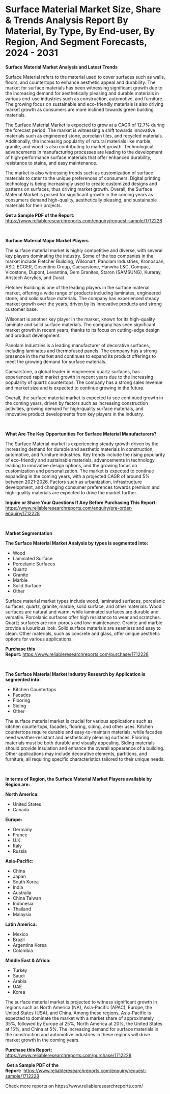 <p><h1>Surface Material Market Size, Share & Trends Analysis Report By Material, By Type, By End-user, By Region, And Segment Forecasts, 2024 - 2031</h1></p><p><strong>Surface Material Market Analysis and Latest Trends</strong></p>
<p><p>Surface Material refers to the material used to cover surfaces such as walls, floors, and countertops to enhance aesthetic appeal and durability. The market for surface materials has been witnessing significant growth due to the increasing demand for aesthetically pleasing and durable materials in various end-use industries such as construction, automotive, and furniture. The growing focus on sustainable and eco-friendly materials is also driving market growth as consumers are more inclined towards green building materials.</p><p>The Surface Material Market is expected to grow at a CAGR of 12.7% during the forecast period. The market is witnessing a shift towards innovative materials such as engineered stone, porcelain tiles, and recycled materials. Additionally, the increasing popularity of natural materials like marble, granite, and wood is also contributing to market growth. Technological advancements in manufacturing processes are leading to the development of high-performance surface materials that offer enhanced durability, resistance to stains, and easy maintenance.</p><p>The market is also witnessing trends such as customization of surface materials to cater to the unique preferences of consumers. Digital printing technology is being increasingly used to create customized designs and patterns on surfaces, thus driving market growth. Overall, the Surface Material Market is poised for significant growth in the coming years as consumers demand high-quality, aesthetically pleasing, and sustainable materials for their projects.</p></p>
<p><strong>Get a Sample PDF of the Report:&nbsp;</strong> <a href="https://www.reliableresearchreports.com/enquiry/request-sample/1712228">https://www.reliableresearchreports.com/enquiry/request-sample/1712228</a></p>
<p>&nbsp;</p>
<p><strong>Surface Material Major Market Players</strong></p>
<p><p>The surface material market is highly competitive and diverse, with several key players dominating the industry. Some of the top companies in the market include Fletcher Building, Wilsonart, Panolam Industries, Kronospan, ASD, EGGER, Cosentino Group, Caesarstone, Hanwha L&C, Compac, Vicostone, Dupont, Levantina, Gem Granites, Staron (SAMSUNG), Kuraray, Aristech Acrylics, and Durat.</p><p>Fletcher Building is one of the leading players in the surface material market, offering a wide range of products including laminates, engineered stone, and solid surface materials. The company has experienced steady market growth over the years, driven by its innovative products and strong customer base.</p><p>Wilsonart is another key player in the market, known for its high-quality laminate and solid surface materials. The company has seen significant market growth in recent years, thanks to its focus on cutting-edge design and product development.</p><p>Panolam Industries is a leading manufacturer of decorative surfaces, including laminates and thermofused panels. The company has a strong presence in the market and continues to expand its product offerings to meet the growing demand for surface materials.</p><p>Caesarstone, a global leader in engineered quartz surfaces, has experienced rapid market growth in recent years due to the increasing popularity of quartz countertops. The company has a strong sales revenue and market size and is expected to continue growing in the future.</p><p>Overall, the surface material market is expected to see continued growth in the coming years, driven by factors such as increasing construction activities, growing demand for high-quality surface materials, and innovative product developments from key players in the industry.</p></p>
<p>&nbsp;</p>
<p><strong>What Are The Key Opportunities For Surface Material Manufacturers?</strong></p>
<p><p>The Surface Material market is experiencing steady growth driven by the increasing demand for durable and aesthetic materials in construction, automotive, and furniture industries. Key trends include the rising popularity of eco-friendly and sustainable materials, advancements in technology leading to innovative design options, and the growing focus on customization and personalization. The market is expected to continue expanding in the coming years, with a projected CAGR of around 5% between 2021-2026. Factors such as urbanization, infrastructure development, and changing consumer preferences towards premium and high-quality materials are expected to drive the market further.</p></p>
<p><strong>Inquire or Share Your Questions If Any Before Purchasing This Report:</strong> <a href="https://www.reliableresearchreports.com/enquiry/pre-order-enquiry/1712228">https://www.reliableresearchreports.com/enquiry/pre-order-enquiry/1712228</a></p>
<p>&nbsp;</p>
<p><strong>Market Segmentation</strong></p>
<p><strong>The Surface Material Market Analysis by types is segmented into:</strong></p>
<p><ul><li>Wood</li><li>Laminated Surface</li><li>Porcelanic Surfaces</li><li>Quartz</li><li>Granite</li><li>Marble</li><li>Solid Surface</li><li>Other</li></ul></p>
<p><p>Surface material market types include wood, laminated surfaces, porcelanic surfaces, quartz, granite, marble, solid surface, and other materials. Wood surfaces are natural and warm, while laminated surfaces are durable and versatile. Porcelanic surfaces offer high resistance to wear and scratches. Quartz surfaces are non-porous and low-maintenance. Granite and marble provide a luxurious look. Solid surface materials are seamless and easy to clean. Other materials, such as concrete and glass, offer unique aesthetic options for various applications.</p></p>
<p><strong>Purchase this Report:&nbsp;</strong><a href="https://www.reliableresearchreports.com/purchase/1712228">https://www.reliableresearchreports.com/purchase/1712228</a></p>
<p>&nbsp;</p>
<p><strong>The Surface Material Market Industry Research by Application is segmented into:</strong></p>
<p><ul><li>Kitchen Countertops</li><li>Facades</li><li>Flooring</li><li>Siding</li><li>Other</li></ul></p>
<p><p>The surface material market is crucial for various applications such as kitchen countertops, facades, flooring, siding, and other uses. Kitchen countertops require durable and easy-to-maintain materials, while facades need weather-resistant and aesthetically pleasing surfaces. Flooring materials must be both durable and visually appealing. Siding materials should provide insulation and enhance the overall appearance of a building. Other applications may include decorative elements, partitions, and furniture, all requiring specific characteristics tailored to their unique needs.</p></p>
<p>&nbsp;</p>
<p><strong>In terms of Region, the Surface Material Market Players available by Region are:</strong></p>
<p>
    <p> <strong> North America: </strong>
        <ul>
            <li>United States</li>
            <li>Canada</li>
        </ul>
        </p> 
    <p> <strong> Europe: </strong>
        <ul>
            <li>Germany</li>
            <li>France</li>
            <li>U.K.</li>
            <li>Italy</li>
            <li>Russia</li>
        </ul>
        </p> 
    <p> <strong> Asia-Pacific: </strong>
        <ul>
            <li>China</li>
            <li>Japan</li>
            <li>South Korea</li>
            <li>India</li>
            <li>Australia</li>
            <li>China Taiwan</li>
            <li>Indonesia</li>
            <li>Thailand</li>
            <li>Malaysia</li>
        </ul>
        </p> 
    <p> <strong> Latin America: </strong>
        <ul>
            <li>Mexico</li>
            <li>Brazil</li>
            <li>Argentina Korea</li>
            <li>Colombia</li>
        </ul>
        </p> 
    <p> <strong> Middle East & Africa: </strong>
        <ul>
            <li>Turkey</li>
            <li>Saudi</li>
            <li>Arabia</li>
            <li>UAE</li>
            <li>Korea</li>
        </ul>
    </p>
    </p>
<p><p>The surface material market is projected to witness significant growth in regions such as North America (NA), Asia-Pacific (APAC), Europe, the United States (USA), and China. Among these regions, Asia-Pacific is expected to dominate the market with a market share of approximately 35%, followed by Europe at 25%, North America at 20%, the United States at 15%, and China at 5%. The increasing demand for surface materials in the construction and automotive industries in these regions will drive market growth in the coming years.</p></p>
<p><strong>Purchase this Report: </strong><a href="https://www.reliableresearchreports.com/purchase/1712228">https://www.reliableresearchreports.com/purchase/1712228</a></p>
<p>&nbsp;<strong>Get a Sample PDF of the Report:&nbsp;&nbsp;</strong><a href="https://www.reliableresearchreports.com/enquiry/request-sample/1712228">https://www.reliableresearchreports.com/enquiry/request-sample/1712228</a></p>
<p><strong></strong></p>
<p>Check more reports on https://www.reliableresearchreports.com/</p>